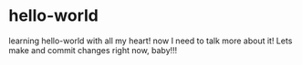 # hello-world
learning hello-world with all my heart!
now I need to talk more about it! Lets make and commit changes right now, baby!!!
